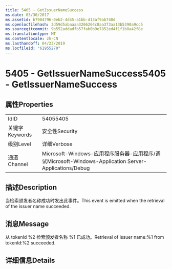 ```yaml
---
title: 5405 - GetIssuerNameSuccess
ms.date: 03/30/2017
ms.assetid: b7904796-0eb2-4d45-a1bb-d13af9ab740d
ms.openlocfilehash: 3d59d5abaaaa3266264c8aa373aa13b5390a9cc5
ms.sourcegitcommit: 9b552addadfb57fab0b9e7852ed4f1f1b8a42f8e
ms.translationtype: MT
ms.contentlocale: zh-CN
ms.lasthandoff: 04/23/2019
ms.locfileid: "61955270"
---
```

# <a name="5405---getissuernamesuccess"></a><span data-ttu-id="e67f9-102">5405 - GetIssuerNameSuccess</span><span class="sxs-lookup"><span data-stu-id="e67f9-102">5405 - GetIssuerNameSuccess</span></span>
## <a name="properties"></a><span data-ttu-id="e67f9-103">属性</span><span class="sxs-lookup"><span data-stu-id="e67f9-103">Properties</span></span>  
  
|||  
|-|-|  
|<span data-ttu-id="e67f9-104">Id</span><span class="sxs-lookup"><span data-stu-id="e67f9-104">ID</span></span>|<span data-ttu-id="e67f9-105">5405</span><span class="sxs-lookup"><span data-stu-id="e67f9-105">5405</span></span>|  
|<span data-ttu-id="e67f9-106">关键字</span><span class="sxs-lookup"><span data-stu-id="e67f9-106">Keywords</span></span>|<span data-ttu-id="e67f9-107">安全性</span><span class="sxs-lookup"><span data-stu-id="e67f9-107">Security</span></span>|  
|<span data-ttu-id="e67f9-108">级别</span><span class="sxs-lookup"><span data-stu-id="e67f9-108">Level</span></span>|<span data-ttu-id="e67f9-109">详细</span><span class="sxs-lookup"><span data-stu-id="e67f9-109">Verbose</span></span>|  
|<span data-ttu-id="e67f9-110">通道</span><span class="sxs-lookup"><span data-stu-id="e67f9-110">Channel</span></span>|<span data-ttu-id="e67f9-111">Microsoft-Windows-应用程序服务器-应用程序/调试</span><span class="sxs-lookup"><span data-stu-id="e67f9-111">Microsoft-Windows-Application Server-Applications/Debug</span></span>|  
  
## <a name="description"></a><span data-ttu-id="e67f9-112">描述</span><span class="sxs-lookup"><span data-stu-id="e67f9-112">Description</span></span>  
 <span data-ttu-id="e67f9-113">当检索颁发者名称成功时发出此事件。</span><span class="sxs-lookup"><span data-stu-id="e67f9-113">This event is emitted when the retrieval of the issuer name succeeded.</span></span>  
  
## <a name="message"></a><span data-ttu-id="e67f9-114">消息</span><span class="sxs-lookup"><span data-stu-id="e67f9-114">Message</span></span>  
 <span data-ttu-id="e67f9-115">从 tokenId %2 检索颁发者名称 %1 已成功。</span><span class="sxs-lookup"><span data-stu-id="e67f9-115">Retrieval of issuer name:%1 from tokenId:%2 succeeded.</span></span>  
  
## <a name="details"></a><span data-ttu-id="e67f9-116">详细信息</span><span class="sxs-lookup"><span data-stu-id="e67f9-116">Details</span></span>
